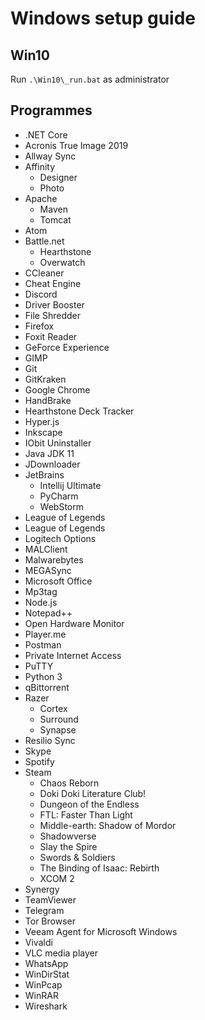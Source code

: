 # Windows setup guide

## Win10
Run `.\Win10\_run.bat` as administrator

## Programmes

- .NET Core
- Acronis True Image 2019
- Allway Sync
- Affinity
  - Designer
  - Photo
- Apache
  - Maven
  - Tomcat
- Atom
- Battle.net
  - Hearthstone
  - Overwatch
- CCleaner
- Cheat Engine
- Discord
- Driver Booster
- File Shredder
- Firefox
- Foxit Reader
- GeForce Experience
- GIMP
- Git
- GitKraken
- Google Chrome
- HandBrake
- Hearthstone Deck Tracker
- Hyper.js
- Inkscape
- IObit Uninstaller
- Java JDK 11
- JDownloader
- JetBrains
  - Intellij Ultimate
  - PyCharm
  - WebStorm
- League of Legends
- League of Legends
- Logitech Options
- MALClient
- Malwarebytes
- MEGASync
- Microsoft Office
- Mp3tag
- Node.js
- Notepad++
- Open Hardware Monitor
- Player.me
- Postman
- Private Internet Access
- PuTTY
- Python 3
- qBittorrent
- Razer
  - Cortex
  - Surround
  - Synapse
- Resilio Sync
- Skype
- Spotify
- Steam
  - Chaos Reborn
  - Doki Doki Literature Club!
  - Dungeon of the Endless
  - FTL: Faster Than Light
  - Middle-earth: Shadow of Mordor
  - Shadowverse
  - Slay the Spire
  - Swords & Soldiers
  - The Binding of Isaac: Rebirth
  - XCOM 2
- Synergy
- TeamViewer
- Telegram
- Tor Browser
- Veeam Agent for Microsoft Windows
- Vivaldi
- VLC media player
- WhatsApp
- WinDirStat
- WinPcap
- WinRAR
- Wireshark
